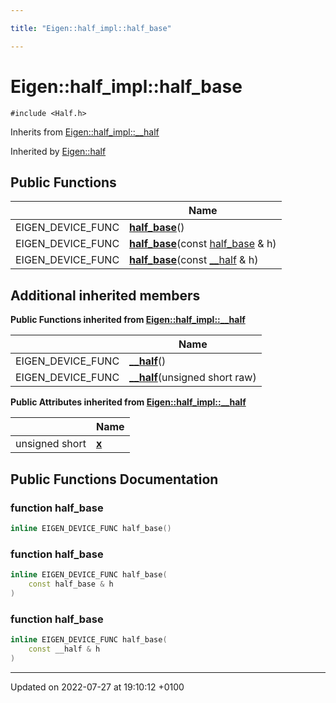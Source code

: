 ```yaml
---

title: "Eigen::half_impl::half_base"

---
```


# Eigen::half_impl::half_base






`#include <Half.h>`

Inherits from [Eigen::half_impl::__half](http://example.org/classes/structeigen_1_1half__impl_1_1____half/)

Inherited by [Eigen::half](http://example.org/classes/structeigen_1_1half/)

## Public Functions

|                | Name           |
| -------------- | -------------- |
| EIGEN_DEVICE_FUNC | **[half_base](http://example.org/classes/structeigen_1_1half__impl_1_1half__base/#function-half-base)**() |
| EIGEN_DEVICE_FUNC | **[half_base](http://example.org/classes/structeigen_1_1half__impl_1_1half__base/#function-half-base)**(const <a href="http://example.org/classes/structeigen_1_1half__impl_1_1half__base/">half_base</a> & h) |
| EIGEN_DEVICE_FUNC | **[half_base](http://example.org/classes/structeigen_1_1half__impl_1_1half__base/#function-half-base)**(const <a href="http://example.org/classes/structeigen_1_1half__impl_1_1____half/">__half</a> & h) |

## Additional inherited members

**Public Functions inherited from [Eigen::half_impl::__half](http://example.org/classes/structeigen_1_1half__impl_1_1____half/)**

|                | Name           |
| -------------- | -------------- |
| EIGEN_DEVICE_FUNC | **[__half](http://example.org/classes/structeigen_1_1half__impl_1_1____half/#function---half)**() |
| EIGEN_DEVICE_FUNC | **[__half](http://example.org/classes/structeigen_1_1half__impl_1_1____half/#function---half)**(unsigned short raw) |

**Public Attributes inherited from [Eigen::half_impl::__half](http://example.org/classes/structeigen_1_1half__impl_1_1____half/)**

|                | Name           |
| -------------- | -------------- |
| unsigned short | **[x](http://example.org/classes/structeigen_1_1half__impl_1_1____half/#variable-x)**  |


## Public Functions Documentation

### function half_base

```cpp
inline EIGEN_DEVICE_FUNC half_base()
```


### function half_base

```cpp
inline EIGEN_DEVICE_FUNC half_base(
    const half_base & h
)
```


### function half_base

```cpp
inline EIGEN_DEVICE_FUNC half_base(
    const __half & h
)
```


-------------------------------

Updated on 2022-07-27 at 19:10:12 +0100